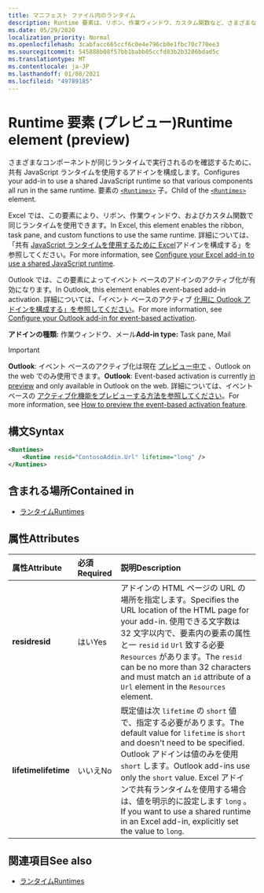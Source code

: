```yaml
---
title: マニフェスト ファイル内のランタイム
description: Runtime 要素は、リボン、作業ウィンドウ、カスタム関数など、さまざまなコンポーネントに対して共有 JavaScript ランタイムを使用するアドインを構成します。
ms.date: 05/29/2020
localization_priority: Normal
ms.openlocfilehash: 3cabfacc665ccf6c0e4e796cb0e1fbc70c770ee3
ms.sourcegitcommit: 545888b08f57bb1babb05ccfd83b2b3286bdad5c
ms.translationtype: MT
ms.contentlocale: ja-JP
ms.lasthandoff: 01/08/2021
ms.locfileid: "49789185"
---
```

# <a name="runtime-element-preview"></a><span data-ttu-id="71e39-103">Runtime 要素 (プレビュー)</span><span class="sxs-lookup"><span data-stu-id="71e39-103">Runtime element (preview)</span></span>

<span data-ttu-id="71e39-104">さまざまなコンポーネントが同じランタイムで実行されるのを確認するために、共有 JavaScript ランタイムを使用するアドインを構成します。</span><span class="sxs-lookup"><span data-stu-id="71e39-104">Configures your add-in to use a shared JavaScript runtime so that various components all run in the same runtime.</span></span> <span data-ttu-id="71e39-105">要素の [`<Runtimes>`](runtimes.md) 子。</span><span class="sxs-lookup"><span data-stu-id="71e39-105">Child of the [`<Runtimes>`](runtimes.md) element.</span></span>

<span data-ttu-id="71e39-106">Excel では、この要素により、リボン、作業ウィンドウ、およびカスタム関数で同じランタイムを使用できます。</span><span class="sxs-lookup"><span data-stu-id="71e39-106">In Excel, this element enables the ribbon, task pane, and custom functions to use the same runtime.</span></span> <span data-ttu-id="71e39-107">詳細については、「共有 [JavaScript ランタイムを使用するために Excel](../../develop/configure-your-add-in-to-use-a-shared-runtime.md)アドインを構成する」を参照してください。</span><span class="sxs-lookup"><span data-stu-id="71e39-107">For more information, see [Configure your Excel add-in to use a shared JavaScript runtime](../../develop/configure-your-add-in-to-use-a-shared-runtime.md).</span></span>

<span data-ttu-id="71e39-108">Outlook では、この要素によってイベント ベースのアドインのアクティブ化が有効になります。</span><span class="sxs-lookup"><span data-stu-id="71e39-108">In Outlook, this element enables event-based add-in activation.</span></span> <span data-ttu-id="71e39-109">詳細については、「イベント ベースのアクティブ [化用に Outlook アドインを構成する」を参照してください](../../outlook/autolaunch.md)。</span><span class="sxs-lookup"><span data-stu-id="71e39-109">For more information, see [Configure your Outlook add-in for event-based activation](../../outlook/autolaunch.md).</span></span>

<span data-ttu-id="71e39-110">**アドインの種類:** 作業ウィンドウ、メール</span><span class="sxs-lookup"><span data-stu-id="71e39-110">**Add-in type:** Task pane, Mail</span></span>

> [!IMPORTANT]
> <span data-ttu-id="71e39-111">**Outlook**: イベント ベースのアクティブ化は現在 [プレビュー中で](../../reference/objectmodel/preview-requirement-set/outlook-requirement-set-preview.md) 、Outlook on the web でのみ使用できます。</span><span class="sxs-lookup"><span data-stu-id="71e39-111">**Outlook**: Event-based activation is currently [in preview](../../reference/objectmodel/preview-requirement-set/outlook-requirement-set-preview.md) and only available in Outlook on the web.</span></span> <span data-ttu-id="71e39-112">詳細については、イベント ベースの [アクティブ化機能をプレビューする方法を参照してください](../../outlook/autolaunch.md#how-to-preview-the-event-based-activation-feature)。</span><span class="sxs-lookup"><span data-stu-id="71e39-112">For more information, see [How to preview the event-based activation feature](../../outlook/autolaunch.md#how-to-preview-the-event-based-activation-feature).</span></span>

## <a name="syntax"></a><span data-ttu-id="71e39-113">構文</span><span class="sxs-lookup"><span data-stu-id="71e39-113">Syntax</span></span>

```XML
<Runtimes>
    <Runtime resid="ContosoAddin.Url" lifetime="long" />
</Runtimes>
```

## <a name="contained-in"></a><span data-ttu-id="71e39-114">含まれる場所</span><span class="sxs-lookup"><span data-stu-id="71e39-114">Contained in</span></span>

- [<span data-ttu-id="71e39-115">ランタイム</span><span class="sxs-lookup"><span data-stu-id="71e39-115">Runtimes</span></span>](runtimes.md)

## <a name="attributes"></a><span data-ttu-id="71e39-116">属性</span><span class="sxs-lookup"><span data-stu-id="71e39-116">Attributes</span></span>

|  <span data-ttu-id="71e39-117">属性</span><span class="sxs-lookup"><span data-stu-id="71e39-117">Attribute</span></span>  |  <span data-ttu-id="71e39-118">必須</span><span class="sxs-lookup"><span data-stu-id="71e39-118">Required</span></span>  |  <span data-ttu-id="71e39-119">説明</span><span class="sxs-lookup"><span data-stu-id="71e39-119">Description</span></span>  |
|:-----|:-----|:-----|
|  <span data-ttu-id="71e39-120">**resid**</span><span class="sxs-lookup"><span data-stu-id="71e39-120">**resid**</span></span>  |  <span data-ttu-id="71e39-121">はい</span><span class="sxs-lookup"><span data-stu-id="71e39-121">Yes</span></span>  | <span data-ttu-id="71e39-122">アドインの HTML ページの URL の場所を指定します。</span><span class="sxs-lookup"><span data-stu-id="71e39-122">Specifies the URL location of the HTML page for your add-in.</span></span> <span data-ttu-id="71e39-123">使用できる文字数は 32 文字以内で、要素内の要素の属性と一 `resid` `id` `Url` 致する必要 `Resources` があります。</span><span class="sxs-lookup"><span data-stu-id="71e39-123">The `resid` can be no more than 32 characters and must match an `id` attribute of a `Url` element in the `Resources` element.</span></span> |
|  <span data-ttu-id="71e39-124">**lifetime**</span><span class="sxs-lookup"><span data-stu-id="71e39-124">**lifetime**</span></span>  |  <span data-ttu-id="71e39-125">いいえ</span><span class="sxs-lookup"><span data-stu-id="71e39-125">No</span></span>  | <span data-ttu-id="71e39-126">既定値は次 `lifetime` の `short` 値で、指定する必要があります。</span><span class="sxs-lookup"><span data-stu-id="71e39-126">The default value for `lifetime` is `short` and doesn't need to be specified.</span></span> <span data-ttu-id="71e39-127">Outlook アドインは値のみを使用 `short` します。</span><span class="sxs-lookup"><span data-stu-id="71e39-127">Outlook add-ins use only the `short` value.</span></span> <span data-ttu-id="71e39-128">Excel アドインで共有ランタイムを使用する場合は、値を明示的に設定します `long` 。</span><span class="sxs-lookup"><span data-stu-id="71e39-128">If you want to use a shared runtime in an Excel add-in, explicitly set the value to `long`.</span></span> |

## <a name="see-also"></a><span data-ttu-id="71e39-129">関連項目</span><span class="sxs-lookup"><span data-stu-id="71e39-129">See also</span></span>

- [<span data-ttu-id="71e39-130">ランタイム</span><span class="sxs-lookup"><span data-stu-id="71e39-130">Runtimes</span></span>](runtimes.md)
